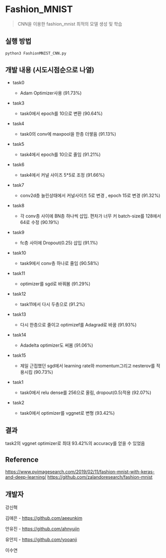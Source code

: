 # Fashion_MNIST
> CNN을 이용한 fashion_mnist 최적의 모델 생성 및 학습

## 실행 방법
```
python3 FashionMNIST_CNN.py
```

## 개발 내용 (시도시점순으로 나열)

* task0
    * Adam Optimizer사용 (91.73%)
    
* task3
    * task0에서 epoch를 10으로 변환 (90.64%)
    
* task4
    * task0의 conv에 maxpool을 한층 더쌓음 (91.13%)
    
* task5
    * task4에서 epoch를 10으로 줄임 (91.21%)
    
* task6
    * task4에서 커널 사이즈 5*5로 조정 (91.66%)
    
* task7
    * conv2d층 늘린상태에서 커널사이즈 5로 변경 , epoch 15로 변경 (91.32%)
    
* task8
    * 각 conv층 사이에 BN층 하나씩 삽입. 편차가 너무 커 batch-size를 128에서 64로 수정 (90.19%)

* task9
    * fc층 사이에 Dropout(0.25) 삽입 (91.1%)
    
* task10
    * task9에서 conv층 하나로 줄임 (90.58%)
    
* task11
    * optimizer를 sgd로 바꿔봄 (91.29%)
    
* task12
    * task11에서 다시 두층으로 (91.2%)
    
* task13
    * 다시 한층으로 줄이고 optimizef를 Adagrad로 바꿈 (91.93%)
    
* task14
    * Adadelta optimizer도 써봄 (91.06%)
    
* task15
    * 제일 근접했던 sgd에서 learning rate와 momentum그리고 nesterov를 적용시킴 (90.73%)
    
* task1
    * task0에서 relu dense를 256으로 올림, dropout(0.5)적용 (92.07%)
    
* task2           
    * task0에서 optimizer를 vggnet로 변형 (93.42%)
    
## 결과

   task2의 vggnet optimizer로 최대 93.42%의 accuracy를 얻을 수 있었음
   
## Reference

   https://www.pyimagesearch.com/2019/02/11/fashion-mnist-with-keras-and-deep-learning/
   https://github.com/zalandoresearch/fashion-mnist
   
## 개발자

강신혁

김애은 - https://github.com/aeeunkim

안유진 - https://github.com/ahnyujin

유안지 - https://github.com/yooanji

이수연
